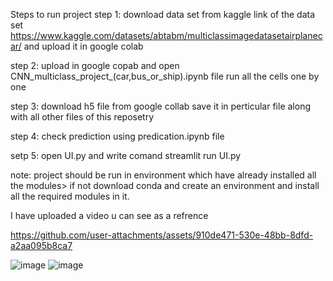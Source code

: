 Steps to run project
step 1: download data set from kaggle
        link of the data set https://www.kaggle.com/datasets/abtabm/multiclassimagedatasetairplanecar/
        and upload it in google colab
        
step 2: upload in google copab and open CNN_multiclass_project_(car,bus_or_ship).ipynb file
        run all the cells one by one
        
step 3: download h5 file from google collab
        save it in perticular file along with all other files of this reposetry
        
step 4: check prediction using predication.ipynb file

setp 5: open UI.py and write comand streamlit run UI.py 

note: project should be run in environment which have already installed all the modules>
      if not download conda and create an environment and install all the required modules in it.

I have uploaded a video u can see as a refrence

https://github.com/user-attachments/assets/910de471-530e-48bb-8dfd-a2aa095b8ca7

![image](https://github.com/user-attachments/assets/ac2318d4-303f-4bf6-b2d3-c277643810fb)
![image](https://github.com/user-attachments/assets/223b1001-9926-44b7-9aa2-2bb5d659b573)

